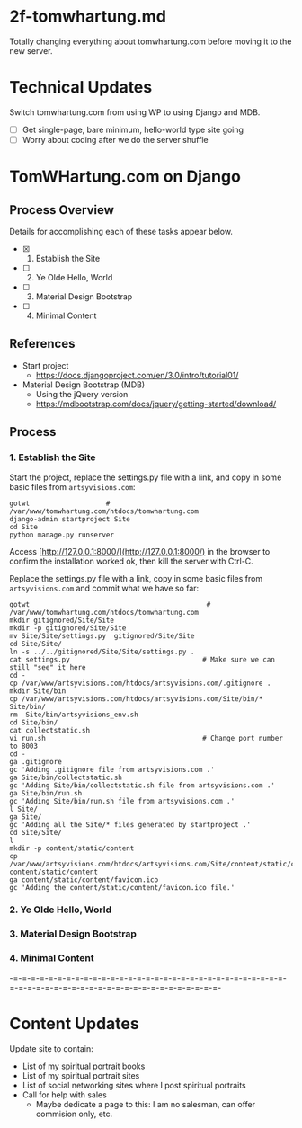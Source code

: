 
# 2f-tomwhartung.md

Totally changing everything about tomwhartung.com before moving it to the new server.

# Technical Updates

Switch tomwhartung.com from using WP to using Django and MDB.

- [ ] Get single-page, bare minimum, hello-world type site going
- [ ] Worry about coding after we do the server shuffle

# TomWHartung.com on Django

## Process Overview

Details for accomplishing each of these tasks appear below.

- [x] 1. Establish the Site
- [ ] 2. Ye Olde Hello, World
- [ ] 3. Material Design Bootstrap
- [ ] 4. Minimal Content

## References

- Start project
  - https://docs.djangoproject.com/en/3.0/intro/tutorial01/
- Material Design Bootstrap (MDB)
  - Using the jQuery version
  - https://mdbootstrap.com/docs/jquery/getting-started/download/

## Process

### 1. Establish the Site

Start the project, replace the settings.py file with a link, and copy in some basic files from `artsyvisions.com`:

```
gotwt                   # /var/www/tomwhartung.com/htdocs/tomwhartung.com
django-admin startproject Site
cd Site
python manage.py runserver
```

Access [http://127.0.0.1:8000/](http://127.0.0.1:8000/) in the browser to confirm the installation worked ok,
then kill the server with Ctrl-C.


Replace the settings.py file with a link, copy in some basic files from `artsyvisions.com` and commit what we have so far:

```
gotwt                                            # /var/www/tomwhartung.com/htdocs/tomwhartung.com
mkdir gitignored/Site/Site
mkdir -p gitignored/Site/Site
mv Site/Site/settings.py  gitignored/Site/Site
cd Site/Site/
ln -s ../../gitignored/Site/Site/settings.py .
cat settings.py                                 # Make sure we can still "see" it here
cd -
cp /var/www/artsyvisions.com/htdocs/artsyvisions.com/.gitignore .
mkdir Site/bin
cp /var/www/artsyvisions.com/htdocs/artsyvisions.com/Site/bin/* Site/bin/
rm  Site/bin/artsyvisions_env.sh
cd Site/bin/
cat collectstatic.sh
vi run.sh                                       # Change port number to 8003
cd -
ga .gitignore
gc 'Adding .gitignore file from artsyvisions.com .'
ga Site/bin/collectstatic.sh
gc 'Adding Site/bin/collectstatic.sh file from artsyvisions.com .'
ga Site/bin/run.sh
gc 'Adding Site/bin/run.sh file from artsyvisions.com .'
l Site/
ga Site/
gc 'Adding all the Site/* files generated by startproject .'
cd Site/Site/
l
mkdir -p content/static/content
cp /var/www/artsyvisions.com/htdocs/artsyvisions.com/Site/content/static/content/favicon.ico  content/static/content
ga content/static/content/favicon.ico
gc 'Adding the content/static/content/favicon.ico file.'
```

### 2. Ye Olde Hello, World

### 3. Material Design Bootstrap

### 4. Minimal Content

-=-=-=-=-=-=-=-=-=-=-=-=-=-=-=-=-=-=-=-=-=-=-=-=-=-=-=-=-=-=-=-=-=-=-=-=-=-=-=-=-=-=-=-=-=-=-=-=-=-=-=-=-=-=-=-

# Content Updates

Update site to contain:

- List of my spiritual portrait books
- List of my spiritual portrait sites
- List of social networking sites where I post spiritual portraits
- Call for help with sales
  - Maybe dedicate a page to this: I am no salesman, can offer commision only, etc.


